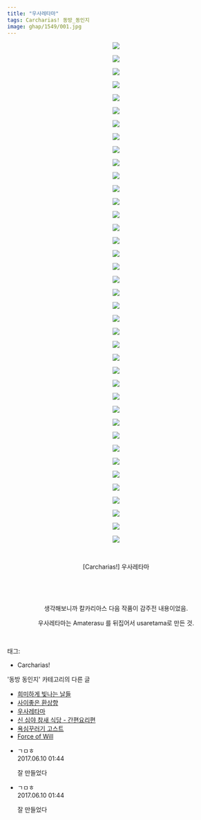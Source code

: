 ```yaml
---
title: "우사레타마"
tags: Carcharias! 동방_동인지
image: ghap/1549/001.jpg
---
```

<div class="article">
<p style="text-align: center; clear: none; float: none;"><img src="{{ site.nasurl }}/ghap/1549/001.jpg"/></p>
<p style="text-align: center; clear: none; float: none;"><img src="{{ site.nasurl }}/ghap/1549/002.jpg"/></p>
<p style="text-align: center; clear: none; float: none;"><img src="{{ site.nasurl }}/ghap/1549/003.jpg"/></p>
<p style="text-align: center; clear: none; float: none;"><img src="{{ site.nasurl }}/ghap/1549/004.jpg"/></p>
<p style="text-align: center; clear: none; float: none;"><img src="{{ site.nasurl }}/ghap/1549/005.jpg"/></p>
<p style="text-align: center; clear: none; float: none;"><img src="{{ site.nasurl }}/ghap/1549/006.jpg"/></p>
<p style="text-align: center; clear: none; float: none;"><img src="{{ site.nasurl }}/ghap/1549/007.jpg"/></p>
<p style="text-align: center; clear: none; float: none;"><img src="{{ site.nasurl }}/ghap/1549/008.jpg"/></p>
<p style="text-align: center; clear: none; float: none;"><img src="{{ site.nasurl }}/ghap/1549/009.jpg"/></p>
<p style="text-align: center; clear: none; float: none;"><img src="{{ site.nasurl }}/ghap/1549/010.jpg"/></p>
<p style="text-align: center; clear: none; float: none;"><img src="{{ site.nasurl }}/ghap/1549/011.jpg"/></p>
<p style="text-align: center; clear: none; float: none;"><img src="{{ site.nasurl }}/ghap/1549/012.jpg"/></p>
<p style="text-align: center; clear: none; float: none;"><img src="{{ site.nasurl }}/ghap/1549/013.jpg"/></p>
<p style="text-align: center; clear: none; float: none;"><img src="{{ site.nasurl }}/ghap/1549/014.jpg"/></p>
<p style="text-align: center; clear: none; float: none;"><img src="{{ site.nasurl }}/ghap/1549/015.jpg"/></p>
<p style="text-align: center; clear: none; float: none;"><img src="{{ site.nasurl }}/ghap/1549/016.jpg"/></p>
<p style="text-align: center; clear: none; float: none;"><img src="{{ site.nasurl }}/ghap/1549/017.jpg"/></p>
<p style="text-align: center; clear: none; float: none;"><img src="{{ site.nasurl }}/ghap/1549/018.jpg"/></p>
<p style="text-align: center; clear: none; float: none;"><img src="{{ site.nasurl }}/ghap/1549/019.jpg"/></p>
<p style="text-align: center; clear: none; float: none;"><img src="{{ site.nasurl }}/ghap/1549/020.jpg"/></p>
<p style="text-align: center; clear: none; float: none;"><img src="{{ site.nasurl }}/ghap/1549/021.jpg"/></p>
<p style="text-align: center; clear: none; float: none;"><img src="{{ site.nasurl }}/ghap/1549/022.jpg"/></p>
<p style="text-align: center; clear: none; float: none;"><img src="{{ site.nasurl }}/ghap/1549/023.jpg"/></p>
<p style="text-align: center; clear: none; float: none;"><img src="{{ site.nasurl }}/ghap/1549/024.jpg"/></p>
<p style="text-align: center; clear: none; float: none;"><img src="{{ site.nasurl }}/ghap/1549/025.jpg"/></p>
<p style="text-align: center; clear: none; float: none;"><img src="{{ site.nasurl }}/ghap/1549/026.jpg"/></p>
<p style="text-align: center; clear: none; float: none;"><img src="{{ site.nasurl }}/ghap/1549/027.jpg"/></p>
<p style="text-align: center; clear: none; float: none;"><img src="{{ site.nasurl }}/ghap/1549/028.jpg"/></p>
<p style="text-align: center; clear: none; float: none;"><img src="{{ site.nasurl }}/ghap/1549/029.jpg"/></p>
<p style="text-align: center; clear: none; float: none;"><img src="{{ site.nasurl }}/ghap/1549/030.jpg"/></p>
<p style="text-align: center; clear: none; float: none;"><img src="{{ site.nasurl }}/ghap/1549/031.jpg"/></p>
<p style="text-align: center; clear: none; float: none;"><img src="{{ site.nasurl }}/ghap/1549/032.jpg"/></p>
<p style="text-align: center; clear: none; float: none;"><img src="{{ site.nasurl }}/ghap/1549/033.jpg"/></p>
<p style="text-align: center; clear: none; float: none;"><img src="{{ site.nasurl }}/ghap/1549/034.jpg"/></p>
<p style="text-align: center; clear: none; float: none;"><img src="{{ site.nasurl }}/ghap/1549/035.jpg"/></p>
<p style="text-align: center; clear: none; float: none;"><img src="{{ site.nasurl }}/ghap/1549/036.jpg"/></p>
<p style="text-align: center; clear: none; float: none;"><img src="{{ site.nasurl }}/ghap/1549/037.jpg"/></p>
<p style="text-align: center; clear: none; float: none;"><img src="{{ site.nasurl }}/ghap/1549/038.jpg"/></p>
<p style="text-align: center; clear: none; float: none;"><img src="{{ site.nasurl }}/ghap/1549/039.jpg"/></p>
<p style="text-align: center; clear: none; float: none;"><br/></p>
<p style="text-align: center; clear: none; float: none;">[Carcharias!] 우사레타마</p>
<p style="text-align: center; clear: none; float: none;"><br/></p>
<p style="text-align: center; clear: none; float: none;"><br/></p>
<p style="text-align: center; clear: none; float: none;">생각해보니까 칼카리아스 다음 작품이 감주전 내용이었음.</p>
<p style="text-align: center; clear: none; float: none;">우사레타마는 Amaterasu 를 뒤집어서 usaretama로 만든 것.</p>
<p><br/></p>
</div><div class="tagTrail">
<p>태그: </p>
<ul>
<li>Carcharias!</li>
</ul>
</div><div class="another">
<p>'동방 동인지' 카테고리의 다른 글</p>
<ul>
<li><a href="/2016-08-13-ghap_1551">희미하게 빛나는 날들</a></li>
<li><a href="/2016-08-13-ghap_1550">사이좋은 환상향</a></li>
<li><a href="/2016-08-13-ghap_1549">우사레타마</a></li>
<li><a href="/2016-08-13-ghap_1548">신 심야 참새 식당 - 간편요리편</a></li>
<li><a href="/2016-08-13-ghap_1547">욕심꾸러기 고스트</a></li>
<li><a href="/2016-08-13-ghap_1546">Force of Will</a></li>
</ul>
</div><div class="cb_module cb_fluid">
<div class="cb_wrt cb_profile">
<div class="comment">
<ul>
<li class="cb_thumb_off" id="comment15009795">
<div class="cb_comment_area">
<div class="cb_info_area">
<div class="cb_section">
<span class="cb_nick_name">ㄱㅁㅎ</span>
</div>
<div class="cb_section">
<span class="cb_date">2017.06.10 01:44 </span>
</div>
</div>
<div class="cb_dsc_comment">
<p class="cb_dsc">
											잘 만들었다
										</p>
</div>
</div></li>
<li class="cb_thumb_off" id="comment15009796">
<div class="cb_comment_area">
<div class="cb_info_area">
<div class="cb_section">
<span class="cb_nick_name">ㄱㅁㅎ</span>
</div>
<div class="cb_section">
<span class="cb_date">2017.06.10 01:44 </span>
</div>
</div>
<div class="cb_dsc_comment">
<p class="cb_dsc">
											잘 만들었다
										</p>
</div>
</div></li>
</ul>
</div>
</div><!-- commentList close -->
</div>
<br/>
<p id="refer"></p>
<br/>
